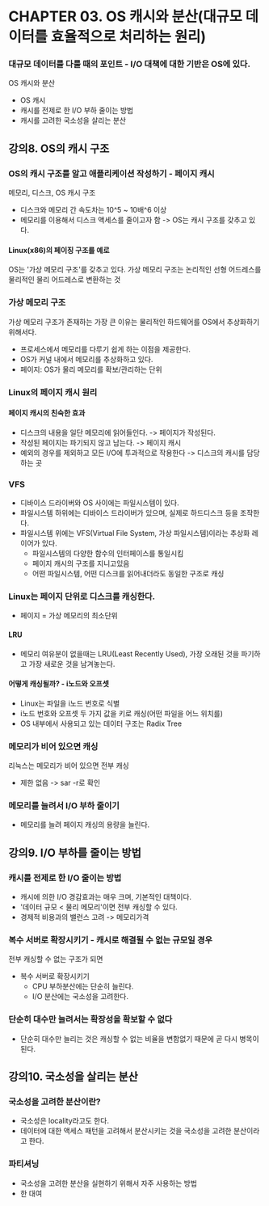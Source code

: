 # CHAPTER 03. OS 캐시와 분산(대규모 데이터를 효율적으로 처리하는 원리)

### 대규모 데이터를 다룰 때의 포인트 - I/O 대책에 대한 기반은 OS에 있다.
OS 캐시와 분산
- OS 캐시
- 캐시를 전제로 한 I/O 부하 줄이는 방법
- 캐시를 고려한 국소성을 살리는 분산

## 강의8. OS의 캐시 구조

### OS의 캐시 구조를 알고 애플리케이션 작성하기 - 페이지 캐시
메모리, 디스크, OS 캐시 구조
- 디스크와 메모리 간 속도차는 10^5 ~ 10배^6 이상
- 메모리를 이용해서 디스크 액세스를 줄이고자 함 -> OS는 캐시 구조를 갖추고 있다.

#### Linux(x86)의 페이징 구조를 예로
OS는 '가상 메모리 구조'를 갖추고 있다. 가상 메모리 구조는 논리적인 선형 어드레스를 물리적인 물리 어드레스로 변환하는 것

### 가상 메모리 구조
가상 메모리 구조가 존재하는 가장 큰 이유는 물리적인 하드웨어를 OS에서 추상화하기 위해서다.
- 프로세스에서 메모리를 다루기 쉽게 하는 이점을 제공한다.
- OS가 커널 내에서 메모리를 추상화하고 있다.
- 페이지: OS가 물리 메모리를 확보/관리하는 단위

### Linux의 페이지 캐시 원리

#### 페이지 캐시의 친숙한 효과
- 디스크의 내용을 일단 메모리에 읽어들인다. -> 페이지가 작성된다.
- 작성된 페이지는 파기되지 않고 남는다. -> 페이지 캐시
- 예외의 경우를 제외하고 모든 I/O에 투과적으로 작용한다 -> 디스크의 캐시를 담당하는 곳

### VFS
- 디바이스 드라이버와 OS 사이에는 파일시스템이 있다.
- 파일시스템 하위에는 디바이스 드라이버가 있으며, 실제로 하드디스크 등을 조작한다.
- 파일시스템 위에는 VFS(Virtual File System, 가상 파일시스템)이라는 추상화 레이어가 있다.
	- 파일시스템의 다양한 함수의 인터페이스를 통일시킴
	- 페이지 캐시의 구조를 지니고있음
	- 어떤 파일시스템, 어떤 디스크를 읽어내더라도 동일한 구조로 캐싱

### Linux는 페이지 단위로 디스크를 캐싱한다.
- 페이지 = 가상 메모리의 최소단위

#### LRU
- 메모리 여유분이 없을때는 LRU(Least Recently Used), 가장 오래된 것을 파기하고 가장 새로운 것을 남겨놓는다.

#### 어떻게 캐싱될까? - i노드와 오프셋
- Linux는 파일을 i노드 번호로 식별
- i노드 번호와 오프셋 두 가지 값을 키로 캐싱(어떤 파일을 어느 위치를)
- OS 내부에서 사용되고 있는 데이터 구조는 Radix Tree

### 메모리가 비어 있으면 캐싱
리눅스는 메모리가 비어 있으면 전부 캐싱
- 제한 없음 -> sar -r로 확인

### 메모리를 늘려서 I/O 부하 줄이기
- 메모리를 늘려 페이지 캐싱의 용량을 늘린다.

## 강의9. I/O 부하를 줄이는 방법

### 캐시를 전제로 한 I/O 줄이는 방법
- 캐시에 의한 I/O 경감효과는 매우 크며, 기본적인 대책이다.
- '데이터 규모 < 물리 메모리'이면 전부 캐싱할 수 있다.
- 경제적 비용과의 밸런스 고려 -> 메모리가격

### 복수 서버로 확장시키기 - 캐시로 해결될 수 없는 규모일 경우
전부 캐싱할 수 없는 구조가 되면
- 복수 서버로 확장시키기
	- CPU 부하분산에는 단순히 늘린다.
	- I/O 분산에는 국소성을 고려한다.

### 단순히 대수만 늘려서는 확장성을 확보할 수 없다
- 단순히 대수만 늘리는 것은 캐싱할 수 없는 비율을 변함없기 때문에 곧 다시 병목이 된다.

## 강의10. 국소성을 살리는 분산

### 국소성을 고려한 분산이란?
- 국소성은 locality라고도 한다.
- 데이터에 대한 액세스 패턴을 고려해서 분산시키는 것을 국소성을 고려한 분산이라고 한다.

### 파티셔닝
- 국소성을 고려한 분산을 실현하기 위해서 자주 사용하는 방법
- 한 대여